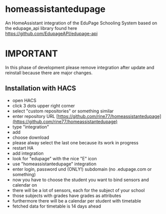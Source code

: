 # homeassistantedupage
An HomeAssistant integration of the EduPage Schooling System based on the edupage_api library found here https://github.com/EdupageAPI/edupage-api

# IMPORTANT
In this phase of development please remove integration after update and reinstall because there are major changes.

## Installation with HACS
* open HACS
* click 3 dots upper right corner
* select "custom repositories" or something similar
* enter repository URL [https://github.com/rine77/homeassistantedupage](https://github.com/rine77/homeassistantedupage)
* type "integration"
* add
* choose download
* please alway select the last one because its work in progress
* restart HA
* add integration
* look for "edupage" with the nice "E" icon
* use "homeassistantedupage" integration
* enter login, password und (ONLY!) subdomain (no .edupage.com or something)
* now you have to choose the student you want to bind sensors and calendar on
* there will be a lot of sensors, each for the subject of your school
* those subjects with grades have grades as attributes
* furthermore there will be a calendar per student with timetable
* fetched data for timetable is 14 days ahead